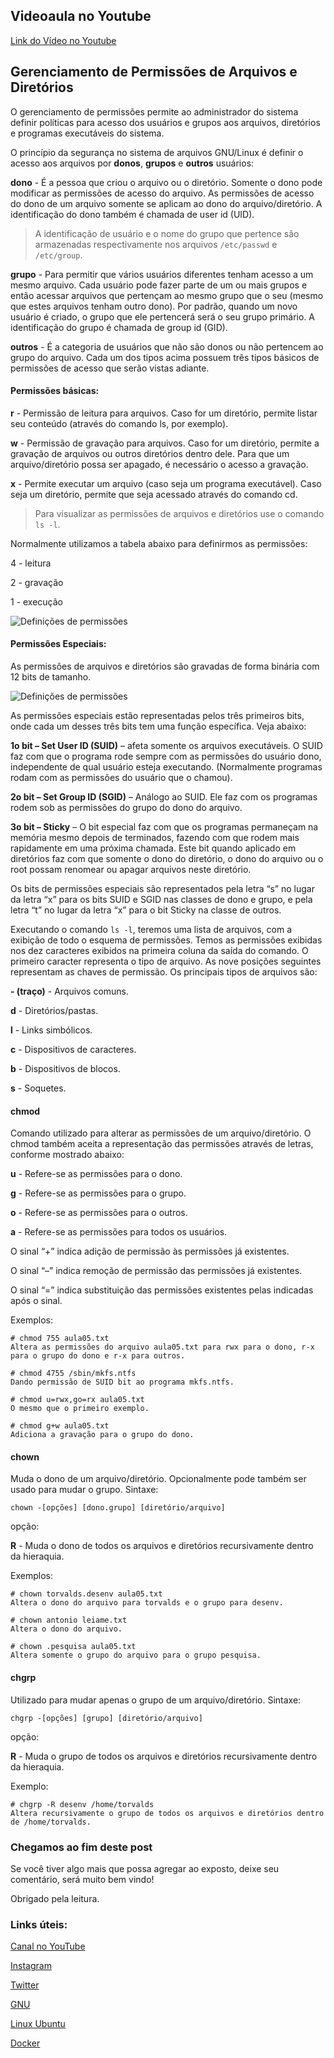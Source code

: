 ## Videoaula no Youtube

[Link do Vídeo no Youtube](https://youtu.be/In_SFGwZdGY)

## Gerenciamento de Permissões de Arquivos e Diretórios

O gerenciamento de permissões permite ao administrador do sistema definir políticas para acesso dos usuários e grupos aos arquivos, diretórios e programas executáveis do sistema.

O princípio da segurança no sistema de arquivos GNU/Linux é definir o acesso aos arquivos por **donos**, **grupos** e **outros** usuários:

**dono** - É a pessoa que criou o arquivo ou o diretório. Somente o dono pode modificar as permissões de acesso do arquivo. As permissões de acesso do dono de um arquivo somente se aplicam ao dono do arquivo/diretório. A identificação do dono também é chamada de user id (UID).

> A identificação de usuário e o nome do grupo que pertence são armazenadas respectivamente nos arquivos ```/etc/passwd``` e ```/etc/group```.

**grupo** - Para permitir que vários usuários diferentes tenham acesso a um mesmo arquivo. Cada usuário pode fazer parte de um ou mais grupos e então acessar arquivos que pertençam ao mesmo grupo que o seu (mesmo que estes arquivos tenham outro dono). Por padrão, quando um novo usuário é criado, o grupo que ele pertencerá será o seu grupo primário. A identificação do grupo é chamada de group id (GID).

**outros** - É a categoria de usuários que não são donos ou não pertencem ao grupo do arquivo. Cada um dos tipos acima possuem três tipos básicos de permissões de acesso que serão vistas adiante.

#### Permissões básicas:

**r** - Permissão de leitura para arquivos. Caso for um diretório, permite listar seu conteúdo (através do comando ls, por exemplo).

**w** - Permissão de gravação para arquivos. Caso for um diretório, permite a gravação de arquivos ou outros diretórios dentro dele. Para que um arquivo/diretório possa ser apagado, é necessário o acesso a gravação.

**x** - Permite executar um arquivo (caso seja um programa executável). Caso seja um diretório, permite que seja acessado através do comando cd.

> Para visualizar as permissões de arquivos e diretórios use o comando ```ls -l```.

Normalmente utilizamos a tabela abaixo para definirmos as permissões:

4 - leitura

2 - gravação

1 - execução

![Definições de permissões](https://smartcontacts.com.br/assets/img/permissoes.png)

#### Permissões Especiais:

As permissões de arquivos e diretórios são gravadas de forma binária com 12 bits de tamanho.

![Definições de permissões](https://smartcontacts.com.br/assets/img/permissoes_especiais.png)

As permissões especiais estão representadas pelos três primeiros bits, onde cada um desses três bits tem uma função específica. Veja abaixo:

**1o bit – Set User ID (SUID)** – afeta somente os arquivos executáveis. O SUID faz com que o programa rode sempre com as permissões do usuário dono, independente de qual usuário esteja executando. (Normalmente programas rodam com as permissões do usuário que o chamou).

**2o bit – Set Group ID (SGID)** – Análogo ao SUID. Ele faz com os programas rodem sob as permissões do grupo do dono do arquivo.

**3o bit – Sticky** – O bit especial faz com que os programas permaneçam na memória mesmo depois de terminados, fazendo com que rodem mais rapidamente em uma próxima chamada. Este bit quando aplicado em diretórios faz com que somente o dono do diretório, o dono do arquivo ou o root possam renomear ou apagar arquivos neste diretório.

Os bits de permissões especiais são representados pela letra “s” no lugar da letra “x” para os bits SUID e SGID nas classes de dono e grupo, e pela letra “t” no lugar da letra “x” para o bit Sticky na classe de outros.

Executando o comando ```ls -l```, teremos uma lista de arquivos, com a exibição de todo o esquema de permissões. Temos as permissões exibidas nos dez caracteres exibidos na primeira coluna da saída do comando. O primeiro caracter representa o tipo de arquivo. As nove posições seguintes representam as chaves de permissão. Os principais tipos de arquivos são:

**- (traço)** - Arquivos comuns.

**d** - Diretórios/pastas.

**l** - Links simbólicos.

**c** - Dispositivos de caracteres.

**b** - Dispositivos de blocos.

**s** - Soquetes.

#### chmod

Comando utilizado para alterar as permissões de um arquivo/diretório. O chmod também aceita a representação das  permissões através de letras, conforme mostrado abaixo:

**u** - Refere-se as permissões para o dono.

**g** - Refere-se as permissões para o grupo.

**o** - Refere-se as permissões para o outros.

**a** - Refere-se as permissões para todos os usuários.

O sinal “+” indica adição de permissão às permissões já existentes.

O sinal “–” indica remoção de permissão das permissões já existentes.

O sinal “=” indica substituição das permissões existentes pelas indicadas após o sinal.

Exemplos:

```
# chmod 755 aula05.txt
Altera as permissões do arquivo aula05.txt para rwx para o dono, r-x para o grupo do dono e r-x para outros.

# chmod 4755 /sbin/mkfs.ntfs
Dando permissão de SUID bit ao programa mkfs.ntfs.

# chmod u=rwx,go=rx aula05.txt
O mesmo que o primeiro exemplo.

# chmod g+w aula05.txt
Adiciona a gravação para o grupo do dono.
```

#### chown

Muda o dono de um arquivo/diretório. Opcionalmente pode também ser usado para mudar o grupo. Sintaxe:

```
chown -[opções] [dono.grupo] [diretório/arquivo]
```

opção:

**R** - Muda o dono de todos os arquivos e diretórios recursivamente dentro da hieraquia.

Exemplos:

```
# chown torvalds.desenv aula05.txt
Altera o dono do arquivo para torvalds e o grupo para desenv.

# chown antonio leiame.txt
Altera o dono do arquivo.

# chown .pesquisa aula05.txt
Altera somente o grupo do arquivo para o grupo pesquisa.
```

#### chgrp

Utilizado para mudar apenas o grupo de um arquivo/diretório. Sintaxe:

```
chgrp -[opções] [grupo] [diretório/arquivo]
```

opção:

**R** - Muda o grupo de todos os arquivos e diretórios recursivamente dentro da hieraquia.

Exemplo:

```
# chgrp -R desenv /home/torvalds
Altera recursivamente o grupo de todos os arquivos e diretórios dentro de /home/torvalds.
```

### Chegamos ao fim deste post

Se você tiver algo mais que possa agregar ao exposto, deixe seu comentário, será muito bem vindo!

Obrigado pela leitura.


### Links úteis:

[Canal no YouTube](https://www.youtube.com/channel/UCC6ue986efLUHRuqGiIfuwQ/featured?view_as=public)

[Instagram](https://www.instagram.com/smartcontacts/)

[Twitter](https://twitter.com/@ContactsSmart)

[GNU](http://www.gnu.org)

[Linux Ubuntu](https://ubuntu.com/)

[Docker](https://docs.docker.com/)
